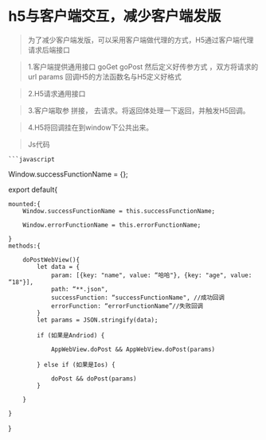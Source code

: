 # h5与客户端交互，减少客户端发版

>为了减少客户端发版，可以采用客户端做代理的方式，H5通过客户端代理请求后端接口

>1.客户端提供通用接口 goGet goPost 然后定义好传参方式 ，双方将请求的url params 回调H5的方法函数名与H5定义好格式

>2.H5请求通用接口

>3.客户端取参 拼接， 去请求。将返回体处理一下返回，并触发H5回调。

>4.H5将回调挂在到window下公共出来。

>Js代码

    ```javascript
    
Window.successFunctionName = {};

export default{

    mounted:{
        Window.successFunctionName = this.successFunctionName;
        
        Window.errorFunctionName = this.errorFunctionName;
    
    }
    methods:{
    
        doPostWebView(){
            let data = {
                param: [{key: "name", value: “哈哈"}, {key: "age", value: “18"}],
                path: “**.json",
                successFunction: “successFunctionName", //成功回调
                errorFunction: “errorFunctionName”//失败回调
            }
            let params = JSON.stringify(data);
        
            if (如果是Andriod) {
        
                AppWebView.doPost && AppWebView.doPost(params)
            
            } else if (如果是Ios) {
        
                doPost && doPost(params)
            }
            
        }
        
    }
    
}
```